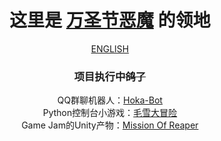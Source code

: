 <div align="center">
    <h1>这里是 <a href="https://github.com/Cytrogen">万圣节恶魔</a> 的领地</h1>
</div>

<div align="center">
    <div><a href="en.md">ENGLISH</a></div>
    <h3>项目执行中<s>鸽了</s></h3>
    <div>QQ群聊机器人：<a href="https://github.com/Cytrogen/hoka-bot">Hoka-Bot</a></div>
    <div>Python控制台小游戏：<a href="https://github.com/Cytrogen/Adventure-of-snow">毛雪大冒险</a></div>
    <div>Game Jam的Unity产物：<a href="https://github.com/Cytrogen/mission-of-reaper">Mission Of Reaper</div>
</div>

